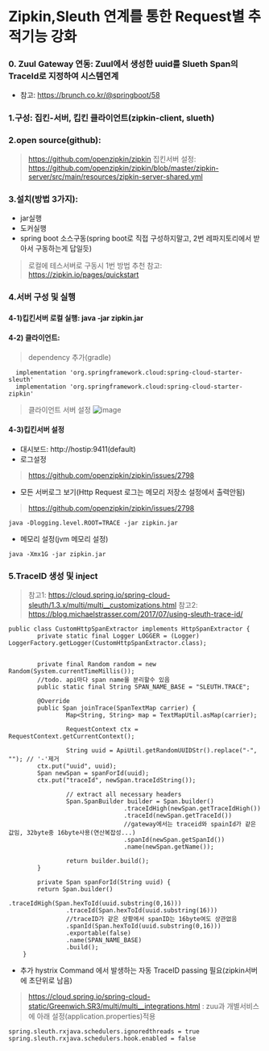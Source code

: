 
# Zipkin,Sleuth 연계를 통한 Request별 추적기능 강화

### 0. Zuul Gateway 연동: Zuul에서 생성한 uuid를 Slueth Span의 TraceId로 지정하여 시스템연계  

- 참고:  https://brunch.co.kr/@springboot/58

### 1.구성: 집킨-서버, 킵킨 클라이언트(zipkin-client, slueth)
### 2.open source(github):  
 > https://github.com/openzipkin/zipkin
 > 집킨서버 설정:  https://github.com/openzipkin/zipkin/blob/master/zipkin-server/src/main/resources/zipkin-server-shared.yml

### 3.설치(방법 3가지): 
- jar실행
- 도커실행
- spring boot 소스구동(spring boot로 직접 구성하지말고, 2번 레파지토리에서 받아서 구동하는게 답일듯)
>로컬에 테스서버로 구동시  1번 방법 추천
>참고: https://zipkin.io/pages/quickstart 

### 4.서버 구성 및 실행

#### 4-1)킵킨서버 로컬 실행: java -jar zipkin.jar

#### 4-2) 클라이언트: 
> dependency 추가(gradle)
```
  implementation 'org.springframework.cloud:spring-cloud-starter-sleuth'
  implementation 'org.springframework.cloud:spring-cloud-starter-zipkin'
```
> 클라이언트 서버 설정
![image](https://user-images.githubusercontent.com/45334819/70535824-0f623380-1ba1-11ea-8e4e-a21f0a8fbfa4.png)


#### 4-3)킵킨서버 설정
- 대시보드: http://hostip:9411(default)
- 로그설정
>  https://github.com/openzipkin/zipkin/issues/2798
- 모든 서버로그 보기(Http Request 로그는 메모리 저장소 설정에서 출력안됨)
> https://github.com/openzipkin/zipkin/issues/2798
```
java -Dlogging.level.ROOT=TRACE -jar zipkin.jar
```
- 메모리 설정(jvm 메모리 설정)
```
java -Xmx1G -jar zipkin.jar
```

### 5.TraceID 생성 및 inject
> 참고1:  https://cloud.spring.io/spring-cloud-sleuth/1.3.x/multi/multi__customizations.html
> 참고2:  https://blog.michaelstrasser.com/2017/07/using-sleuth-trace-id/

```
public class CustomHttpSpanExtractor implements HttpSpanExtractor {
        private static final Logger LOGGER = (Logger) LoggerFactory.getLogger(CustomHttpSpanExtractor.class);


        private final Random random = new Random(System.currentTimeMillis());
        //todo. api마다 span name을 분리할수 있음
        public static final String SPAN_NAME_BASE = "SLEUTH.TRACE";
        
        @Override
        public Span joinTrace(SpanTextMap carrier) {
                Map<String, String> map = TextMapUtil.asMap(carrier);             
                
                RequestContext ctx = RequestContext.getCurrentContext();
                
                String uuid = ApiUtil.getRandomUUIDStr().replace("-", ""); // '-'제거
        ctx.put("uuid", uuid);
        Span newSpan = spanForId(uuid);
        ctx.put("traceId", newSpan.traceIdString());
        
                // extract all necessary headers
                Span.SpanBuilder builder = Span.builder()
                                .traceIdHigh(newSpan.getTraceIdHigh())
                                .traceId(newSpan.getTraceId())
                                //gateway에서는 traceid와 spainId가 같은 값임, 32byte중 16byte사용(연산복잡성...)
                                .spanId(newSpan.getSpanId())    
                                .name(newSpan.getName());
                
                return builder.build();
        }
        
        private Span spanForId(String uuid) {   
        return Span.builder()
                        .traceIdHigh(Span.hexToId(uuid.substring(0,16)))
                .traceId(Span.hexToId(uuid.substring(16)))
                //traceID가 같은 상황에서 spanID는 16byte여도 상관없음
                .spanId(Span.hexToId(uuid.substring(0,16)))
                .exportable(false)
                .name(SPAN_NAME_BASE)
                .build();
    }
```


* 추가 hystrix Command 에서 발생하는 자동 TraceID passing 필요(zipkin서버에 초단위로 남음)
 >  https://cloud.spring.io/spring-cloud-static/Greenwich.SR3/multi/multi__integrations.html
  : zuu과 개별서비스에 아래 설정(application.properties)적용
```
spring.sleuth.rxjava.schedulers.ignoredthreads = true
spring.sleuth.rxjava.schedulers.hook.enabled = false
```
